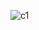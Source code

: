 ![с1](https://github.com/JuliyaSvetlakova/Patterns_Delivery_Allure/assets/133027664/0ae928e6-3a15-4f62-865f-fd215985c4db)
